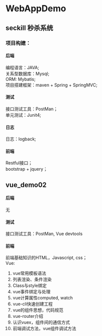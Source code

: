 # WebAppDemo
## seckill 秒杀系统
### 项目构建：
#### 后端
编程语言：JAVA;<br>
关系型数据库：Mysql;<br>
ORM: Mybatis;<br>
项目搭建框架：maven + Spring + SpringMVC;<br>

#### 测试
接口测试工具：PostMan；<br>
单元测试：Junit4;<br>

#### 日志
日志：logback;<br>

#### 前端
Restful接口；<br>
bootstrap + jquery；<br>

## vue_demo02 
#### 后端
无<br>
#### 测试
接口测试工具：PostMan, Vue devtools<br>
#### 前端
前端基础知识的HTML，Javascript, css；<br>
Vue:<br>
1. vue常用模板语法 <br>
2. 列表渲染、条件渲染 <br>
3. Class与style绑定 <br>
4. vue事件绑定与处理 <br>
5. vue计算属性computed, watch <br>
6. vue-cli快速创建工程 <br>
7. vue的组件思想，代码规范 <br>
8. vue-router介绍 <br>
9. 认识vuex，组件间的通信方式 <br>
10. 前端调试方法，vue组件调试方法<br>


